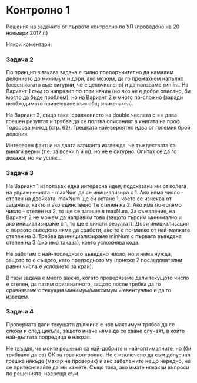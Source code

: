 # Контролно 1

Решения на задачите от първото контролно по УП (проведено на 20 ноември 2017 г.)

Някои коментари:

### Задача 2 ###

По принцип в такава задача е силно препоръчително да намалим делението до минимум и дори, ако можем, да го премахнем напълно 
(освен когато сме сигурни, че е целочислено) и да ползваме тип int. На Вариант 1 съм го направил по този начин (но ако не е добре описано, 
би могло да бъде проблем), но на Вариант 2 е много по-сложно (заради необходимото привеждане към общ знаменател).

На Вариант 2, също така, сравнението на double числата с == дава грешен резултат и трябва да се ползва описаният в книгата на проф. Тодорова метод (стр. 62). 
Грешката най-вероятно идва от големия брой деления.

Интересен факт: и на двата варианта изглежда, че тъждествата са винаги верни (т.е. за всеки n и m), но не е сигурно. Опитах се да го докажа, но не успях...

### Задача 3 ###

На Вариант 1 използвах една интересна идея, подсказана ми от колега на упражненията - maxNum да се инициализира с 1. Ако няма число - степен на двойката, 
maxNum ще си остане 1, което се изисква от задачата, както и ако единствено 1 е степен на 2. Ако има по-голямо число - степен на 2, то ще се запише в maxNum. 
За съжаление, на Вариант 2 не можем да направим това (защото търсим минимално и ако инициализираме с 1, то ще е винаги резултат). Дори инициализация с първото 
въведено няма да сработи, ако то е по-малко от най-малката степен на 3. Трябва да инициализираме minNum с първата въведена степен на 3 (ако има такава), което 
усложнява кода.

Не работим с най-последното въведено число, но и няма нужда, защото то е същото, като предходното му (понеже 2 последователни равни числа е условието за край).

В тази задача е много важно, когато проверяваме дали текущото число е степен, да пазим оригиналното, защото после трябва да го сравняваме с текущия 
минимум/максимум и евентуално и да го изведем.

### Задача 4 ###

Проверката дали текущата дължина е нов максимум трябва да се сложи и след цикъла, защото иначе няма да се хване случаят, в който най-дългата подредица е 
накрая.


Не твърдя, че моите решения са най-добрите и най-оптималните, но (би трябвало да са) ОК за това контролно. Не е изключено да съм допуснал грешка някъде 
(макар че проверих) и ако забележите нещо нередно, не се притеснявайте да ми кажете. Също така, ако имате някакви въпроси по решенията, насреща съм. 

